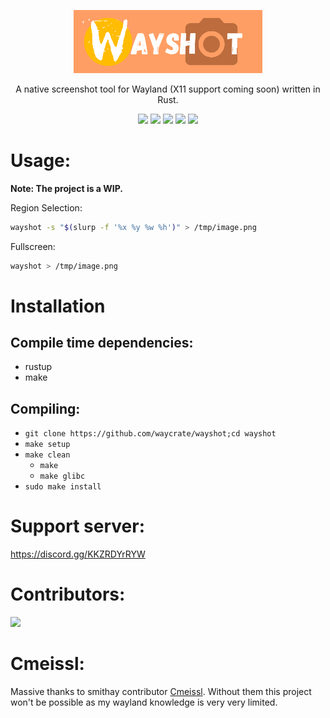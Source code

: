 <p align=center>
  <img src="./docs/assets/wayshot.png" alt=wayshot width=60%>
  <p align=center>A native screenshot tool for Wayland (X11 support coming soon) written in Rust.</p>
  
  <p align="center">
  <a href="./LICENSE.md"><img src="https://img.shields.io/github/license/waycrate/wayshot?style=flat-square&logo=appveyor"></a>
  <img src="https://img.shields.io/badge/cargo-v1.0.0-green?style=flat-square&logo=appveyor">
  <img src="https://img.shields.io/github/issues/waycrate/wayshot?style=flat-square&logo=appveyor">
  <img src="https://img.shields.io/github/forks/waycrate/wayshot?style=flat-square&logo=appveyor">
  <img src="https://img.shields.io/github/stars/waycrate/wayshot?style=flat-square&logo=appveyor">
  </p>
</p>

# Usage:

**Note: The project is a WIP.**

Region Selection:

```bash
wayshot -s "$(slurp -f '%x %y %w %h')" > /tmp/image.png
```

Fullscreen:

```bash
wayshot > /tmp/image.png
```

# Installation
## Compile time dependencies:
-   rustup
-   make

## Compiling:
-   `git clone https://github.com/waycrate/wayshot;cd wayshot`
-   `make setup`
-   `make clean`
    -   `make`
    -   `make glibc`
-   `sudo make install`

# Support server:

https://discord.gg/KKZRDYrRYW

# Contributors:

<a href="https://github.com/waycrate/wayshot/graphs/contributors">
  <img src="https://contrib.rocks/image?repo=waycrate/wayshot" />
</a>

# Cmeissl: 
Massive thanks to smithay contributor <a href="https://github.com/cmeissl">Cmeissl</a>. Without them this project won't be possible as my wayland knowledge is very very limited.
